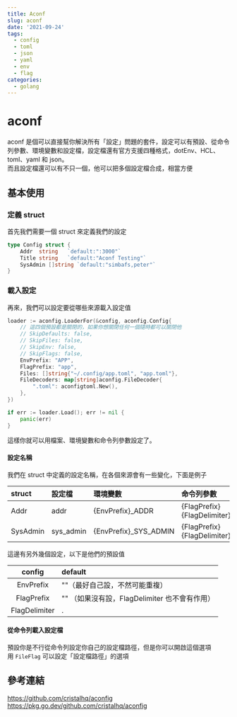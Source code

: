 ```yaml
---
title: Aconf
slug: aconf
date: '2021-09-24'
tags:
  - config
  - toml
  - json
  - yaml
  - env
  - flag
categories:
  - golang
---
```


# aconf

aconf 是個可以直接幫你解決所有「設定」問題的套件，設定可以有預設、從命令列參數、環境變數和設定檔，設定檔還有官方支援四種格式，dotEnv、HCL、toml、yaml 和 json。  
而且設定檔還可以有不只一個，他可以把多個設定檔合成，相當方便

## 基本使用

### 定義 struct

首先我們需要一個 struct 來定義我們的設定

```go
type Config struct {
	Addr  string   `default:":3000"`
	Title string   `default:"Aconf Testing"`
	SysAdmin []string `default:"simbafs,peter"`
}
```

### 載入設定

再來，我們可以設定要從哪些來源載入設定值

```go
loader := aconfig.LoaderFor(&config, aconfig.Config{
	// 這四個預設都是關閉的，如果你想關閉任何一個隨時都可以關閉他
	// SkipDefaults: false,
	// SkipFiles: false,
	// SkipEnv: false,
	// SkipFlags: false,
	EnvPrefix: "APP",
	FlagPrefix: "app",
	Files: []string{"~/.config/app.toml", "app.toml"},
	FileDecoders: map[string]aconfig.FileDecoder{
		".toml": aconfigtoml.New(),
	},
})

if err := loader.Load(); err != nil {
	panic(err)
}

```

這樣你就可以用檔案、環境變數和命令列參數設定了。

#### 設定名稱

我們在 struct 中定義的設定名稱，在各個來源會有一些變化，下面是例子

| struct   | 設定檔    | 環境變數               | 命令列參數                           |
| :------- | :-------- | :--------------------- | :----------------------------------- |
| Addr     | addr      | {EnvPrefix}\_ADDR      | {FlagPrefix}{FlagDelimiter}attr      |
| SysAdmin | sys_admin | {EnvPrefix}\_SYS_ADMIN | {FlagPrefix}{FlagDelimiter}sys_admin |

這邊有另外幾個設定，以下是他們的預設值

|    config     | default                                       |
| :-----------: | :-------------------------------------------- |
|   EnvPrefix   | ""（最好自己設，不然可能重複）                |
|  FlagPrefix   | "" （如果沒有設，FlagDelimiter 也不會有作用） |
| FlagDelimiter | .                                             |

#### 從命令列載入設定檔

預設你是不行從命令列設定你自己的設定檔路徑，但是你可以開啟這個選項  
用 `FileFlag` 可以設定「設定檔路徑」的選項

## 參考連結

https://github.com/cristalhq/aconfig  
https://pkg.go.dev/github.com/cristalhq/aconfig

